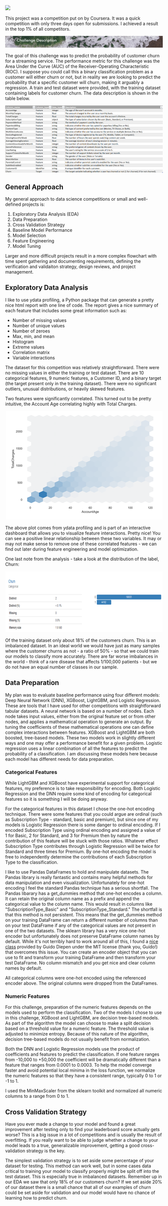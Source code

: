<img src="images/challenge.png">

This project was a competition put on by Coursera. It was a quick competition with only three days open for submissions. I achieved a result in the top 1% of all competitors.

<img src="images/description.png">

The goal of this challenge was to predict the probability of customer churn for a streaming service. The performance metric for this challenge was the Area Under the Curve (AUC) of the Receiver-Operating Characteristic (ROC). I suppose you could call this a binary classification problem as a customer will either churn or not, but in reality we are looking to predict the probability that a specific customer will churn, making it arguably a regression. A train and test dataset were provided, with the training dataset containing labels for customer churn. The data description is shown in the table below.
<p align="center">
<img src="images/datadescription.png">
</p>

## General Approach
My general approach to data science competitions or small and well-defined projects is:
1. Exploratory Data Analysis (EDA)
2. Data Preparation
3. Cross Validation Strategy
4. Baseline Model Performance
5. Model Selection
6. Feature Engineering
7. Model Tuning

Larger and more difficult projects result in a more complex flowchart with time spent gathering and documenting requirements, defining the verification and validaiton strategy, design reviews, and project management. 

## Exploratory Data Analysis

I like to use ydata profiling, a Python package that can generate a pretty nice html report with one line of code. The report gives a nice summary of each feature that includes some great information such as:

* Number of missing values
* Number of unique values
* Number of zeroes
* Max, min, and mean
* Histogram
* Extreme values
* Correlation matrix
* Variable interactions

The dataset for this competition was relatively straightforward. There were no missing values in either the training or test dataset. There are 10 categorical features, 9 numeric features, a Customer ID, and a binary target (the target present only in the training dataset). There were no significant outliers, unusual distributions, or heavily skewed features. 

Two features were significantly correlated. This turned out to be pretty intuitive, the Account Age correlating highly with Total Charges. 

<p align="center">
<img src="images/totalcharge-accountage.png" width="501" height="346">
</p>

The above plot comes from ydata profiling and is part of an interactive dashboard that allows you to visualize feature interactions. Pretty nice! You can see a positive linear relationship between these two variables. It may or may not make sense to remove one of these correlated features - we can find out later during feature engineering and model optimization. 

One last note from the analysis - take a look at the distribution of the label, Churn:

<p align="center">
<img src="images/imbalance.png" width="870" height="194">
</p>

Of the training dataset only about 18% of the customers churn. This is an imbalanced dataset. In an ideal world we would have just as many samples where the customer churns as not - a ratio of 50% - so that we could train our models to classify more accurately. There are far worse imbalances in the world - think of a rare disease that affects 1/100,000 patients - but we do not have an equal number of classes in our sample. 

## Data Preparation

My plan was to evaluate baseline performance using four different models: Deep Neural Network (DNN), XGBoost, LightGBM, and Logistic Regression. These are tools that I have used for other competitions with straightforward tabular datasets. A neural network is based on a number of nodes. Each node takes input values, either from the original feature set or from other nodes, and applies a mathematical operation to generate an output. By tuning the coefficients of these mathematical operations one can define complex interactions between features. XGBoost and LightGBM are both boosted, tree-based models. These two models work in slightly different ways and one may offer a performance benefit for a given problem. Logistic regression uses a linear combination of all the features to predict the probability of a classification. I am discussing these models here because each model has different needs for data preparation. 

### Categorical Features

While LightGBM and XGBoost have experimental support for categorical features, my preference is to take responsibility for encoding. Both Logistic Regression and the DNN require some kind of encoding for categorical features so it is something I will be doing anyway. 

For the categorical features in this dataset I chose the one-hot encoding technique. There were some features that you could argue are ordinal (such as Subscription Type - standard, basic and premium), but since one of my models is Logistic Regression there is some danger to ordinal encoding. If I encoded Subscription Type using ordinal encoding and assigned a value of 1 for Basic, 2 for Standard, and 3 for Premium then by nature the contribution of this feature will be stuck with those ratios. Whatever effect Subscription Type contributes through Logistic Regression will be twice for Standard and three times for Premium. By one-hot encoding the model is free to independently determine the contributions of each Subscription Type to the classification.

I like to use Pandas DataFrames to hold and manipulate datasets. The Pandas library is really fantastic and contains many helpful methods for data manipulation and even visualization. Unfortunately for one-hot encoding I feel the standard Pandas technique has a serious shortfall. The Pandas libarary has a get_dummies method that one-hot encodes a column. It can retain the original column name as a prefix and append the categorical value to the column name. This would result in columns like "SubscriptionType_Basic" and "SubscriptionType_Standard." The shortfall is that this method is not persistent. This means that the get_dummies method on your training DataFrame can return a different number of columns than on your test DataFrame if any of the categorical values are not present in one of the two datasets. The sklearn library has a very nice one-hot encoder but unfortunately does not preserve DataFrame column names by default. While it's not terribly hard to work around all of this, I found a [nice class](https://github.com/gdiepen/PythonScripts/blob/master/dataframe_onehotencoder.py) provided by Guido Diepen under the MIT license (thank you, Guido!) that overcomes this issue. You can create an encoder object that you can use to fit and transform your training DataFrame and then transform your test DataFrame. No column mismatch and you get nice and clear column names by default.

All categorical columns were one-hot encoded using the referenced encoder above. The original columns were dropped from the DataFrames.

### Numeric Features

For this challenge, preparation of the numeric features depends on the models used to perform the classification. Two of the models I chose to use in this challenge, XGBoost and LightGBM, are decision tree-based models. As part of the algorithm the model can choose to make a split decision based on a threshold value for a numeric feature. The threshold value is adjusted to minimize entropy. Because of this nature of the algorithm, decision tree-based models do not usually benefit from normalization.

Both the DNN and Logistic Regression models use the product of coefficients and features to predict the classification. If one feature ranges from -10,000 to +50,000 the coefficient will be dramatically different than a feature that ranges from 0.0001 to 0.0003. To help the model converge faster and avoid potential local minima in the loss function, we normalize the numeric features so that they have a consistent range, typically 0 to 1 or -1 to 1. 

I used the MinMaxScaler from the sklearn toolkit and normalized all numeric columns to a range from 0 to 1. 

## Cross Validation Strategy

Have you ever made a change to your model and found a great improvement after testing only to find your leaderboard score actually gets worse? This is a big issue in a lot of competitions and is usually the result of overfitting. If you really want to be able to judge whether a change to your model leads to a true, generalizable improvement, getting a good cross-validation strategy is the key.

The simplest validation strategy is to set aside some percentage of your dataset for testing. This method can work well, but in some cases data critical to training your model to classify properly might be split off into the test dataset. This is especially true in imbalanced datasets. Remember up in our EDA we saw that only 18% of our customers churn? If we set aside 20% of our dataset there is a small chance that all of our examples of churn could be set aside for validation and our model would have no chance of learning how to predict churn. 
